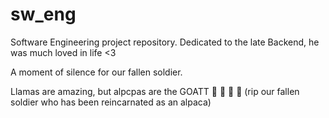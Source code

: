 # sw_eng

Software Engineering project repository.
Dedicated to the late Backend, he was much loved in life <3

A moment of silence for our fallen soldier.

Llamas are amazing, but alpcpas are the GOATT 🐐 🐐 🐐 🐐 (rip our fallen soldier who has been reincarnated as an alpaca)
